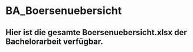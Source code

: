 # BA_Boersenuebersicht

## Hier ist die gesamte Boersenuebersicht.xlsx der Bachelorarbeit verfügbar.
